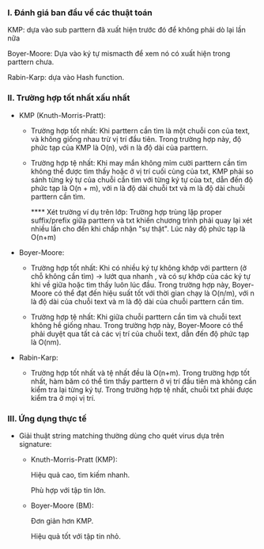 ### I. Đánh giá ban đầu về các thuật toán

KMP: dựa vào sub parttern đã xuất hiện trước đó để không phải dò lại lần nữa

Boyer-Moore: Dựa vào ký tự mismacth để xem nó có xuất hiện trong parttern chưa. 

Rabin-Karp: dựa vào Hash function. 

### II. Trường hợp tốt nhất xấu nhất
- KMP (Knuth-Morris-Pratt):
  + Trường hợp tốt nhất: Khi parttern cần tìm là một chuỗi con của text, và không giống nhau trừ vị trí đầu tiên. Trong trường hợp này, độ phức tạp của KMP là O(n), với n là độ dài của parttern.
    
  + Trường hợp tệ nhất: Khi may mắn không mỉm cười parttern cần tìm không thể được tìm thấy hoặc ở vị trí cuối cùng của txt, KMP phải so sánh từng ký tự của chuỗi cần tìm với từng ký tự của txt, dẫn đến độ phức tạp là O(n + m), với n là độ dài chuỗi txt và m là độ dài chuỗi parttern cần tìm.

    **** Xét trường ví dụ trên lớp: Trường hợp trùng lặp proper suffix/prefix giữa parttern và txt khiến chương trình phải quay lại xét nhiều lần cho đến khi chấp nhận "sự thật". Lúc này độ phức tạp là O(n+m)  

- Boyer-Moore:

  + Trường hợp tốt nhất: Khi có nhiều ký tự không khớp với parttern (ở chỗ không cần tìm) -> lướt qua nhanh , và có sự khớp của các ký tự khi về giữa hoặc tìm thấy luôn lúc đầu. Trong trường hợp này, Boyer-Moore có thể đạt đến hiệu suất tốt với thời gian chạy là O(n/m), với n là độ dài của chuỗi text và m là độ dài của chuỗi parttern cần tìm.

  + Trường hợp tệ nhất: Khi giữa chuỗi parttern cần tìm và chuỗi text không hề giống nhau. Trong trường hợp này, Boyer-Moore có thể phải duyệt qua tất cả các vị trí của chuỗi text, dẫn đến độ phức tạp là O(nm).

- Rabin-Karp:

  +  Trường hợp tốt nhất và tệ nhất đều là O(n+m). Trong trường hợp tốt nhất, hàm băm có thể tìm thấy parttern ở vị trí đầu tiên mà không cần kiểm tra lại từng ký tự. Trong trường hợp tệ nhất, chuỗi txt phải được kiểm tra ở mọi vị trí.

### III. Ứng dụng thực tế

- Giải thuật string matching thường dùng cho quét virus dựa trên signature:

    * Knuth-Morris-Pratt (KMP):

      Hiệu quả cao, tìm kiếm nhanh.
  
      Phù hợp với tập tin lớn.
  
    * Boyer-Moore (BM):

      Đơn giản hơn KMP.

      Hiệu quả tốt với tập tin nhỏ.
